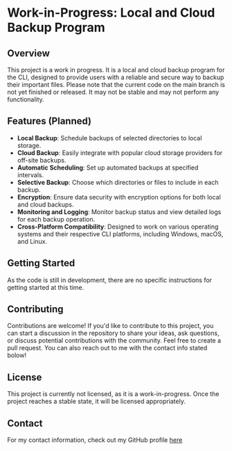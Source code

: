# Work-in-Progress: Local and Cloud Backup Program

## Overview

This project is a work in progress. It is a local and cloud backup program for the CLI, designed to provide users with a reliable and secure way to backup their important files. Please note that the current code on the main branch is not yet finished or released. It may not be stable and may not perform any functionality.

## Features (Planned)

- **Local Backup**: Schedule backups of selected directories to local storage.
- **Cloud Backup**: Easily integrate with popular cloud storage providers for off-site backups.
- **Automatic Scheduling**: Set up automated backups at specified intervals.
- **Selective Backup**: Choose which directories or files to include in each backup.
- **Encryption**: Ensure data security with encryption options for both local and cloud backups.
- **Monitoring and Logging**: Monitor backup status and view detailed logs for each backup operation.
- **Cross-Platform Compatibility**: Designed to work on various operating systems and their respective CLI platforms, including Windows, macOS, and Linux.

## Getting Started

As the code is still in development, there are no specific instructions for getting started at this time.

## Contributing

Contributions are welcome! If you'd like to contribute to this project, you can start a discussion in the repository to share your ideas, ask questions, or discuss potential contributions with the community. Feel free to create a pull request. You can also reach out to me with the contact info stated bolow!

## License

This project is currently not licensed, as it is a work-in-progress. Once the project reaches a stable state, it will be licensed appropriately.

## Contact

For my contact information, check out my GitHub profile [here](https://github.com/Zapperz0398/)
